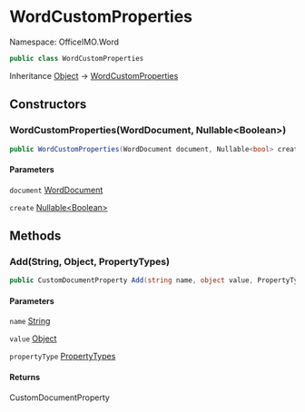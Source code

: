 # WordCustomProperties

Namespace: OfficeIMO.Word

```csharp
public class WordCustomProperties
```

Inheritance [Object](https://docs.microsoft.com/en-us/dotnet/api/system.object) → [WordCustomProperties](./officeimo.word.wordcustomproperties.md)

## Constructors

### **WordCustomProperties(WordDocument, Nullable&lt;Boolean&gt;)**

```csharp
public WordCustomProperties(WordDocument document, Nullable<bool> create)
```

#### Parameters

`document` [WordDocument](./officeimo.word.worddocument.md)<br>

`create` [Nullable&lt;Boolean&gt;](https://docs.microsoft.com/en-us/dotnet/api/system.nullable-1)<br>

## Methods

### **Add(String, Object, PropertyTypes)**

```csharp
public CustomDocumentProperty Add(string name, object value, PropertyTypes propertyType)
```

#### Parameters

`name` [String](https://docs.microsoft.com/en-us/dotnet/api/system.string)<br>

`value` [Object](https://docs.microsoft.com/en-us/dotnet/api/system.object)<br>

`propertyType` [PropertyTypes](./officeimo.word.propertytypes.md)<br>

#### Returns

CustomDocumentProperty<br>
